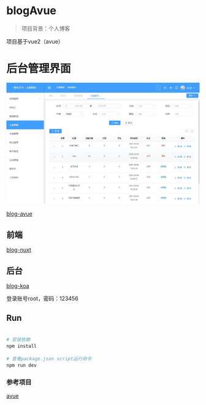 # blogAvue
>项目背景：个人博客

项目基于vue2（avue）

# 后台管理界面
![](public/1.jpg)

[blog-avue](https://github.com/renserve/blog-avue)

## 前端
[blog-nuxt](https://github.com/renserve/blog-nuxt)

## 后台
[blog-koa](https://github.com/renserve/blog-koa)

登录账号root，密码：123456

## Run
``` bash

# 安装依赖
npm install

# 查看package.json script运行命令
npm run dev

```
### 参考项目
[avue](https://github.com/nmxiaowei/avue)
